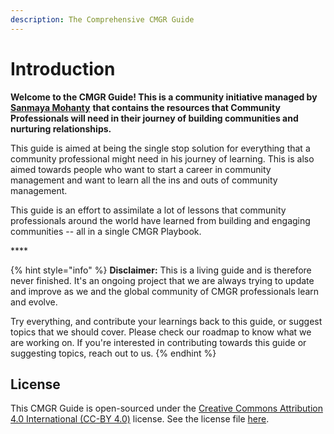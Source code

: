 ```yaml
---
description: The Comprehensive CMGR Guide
---
```


# Introduction

**Welcome to the  CMGR Guide! This is a community initiative managed by** [**Sanmaya Mohanty**](https://www.linkedin.com/in/sanmayamohanty/) **that contains the resources that Community Professionals will need in their journey of building communities and nurturing relationships.** 

This guide is aimed at being the single stop solution for everything that a community professional might need in his journey of learning. This is also aimed towards people who want to start a career in community management and want to learn all the ins and outs of community management. 

This guide is an effort to assimilate a lot of lessons that community professionals around the world have learned from building and engaging communities -- all in a single CMGR Playbook.

\*\*\*\*

{% hint style="info" %}
**Disclaimer:** This is a living guide and is therefore never finished. It's an ongoing project that we are always trying to update and improve as we and the global community of CMGR professionals learn and evolve. 

Try everything, and contribute your learnings back to this guide, or suggest topics that we should cover. Please check our roadmap to know what we are working on. If you're interested in contributing towards this guide or suggesting topics, reach out to us.
{% endhint %}



## License

This CMGR Guide is open-sourced under the [Creative Commons Attribution 4.0 International \(CC-BY 4.0\)](https://creativecommons.org/licenses/by/4.0/) license. See the license file [here](https://github.com/sanmayamohanty/cmgr.page/blob/master/LICENSE.md).







